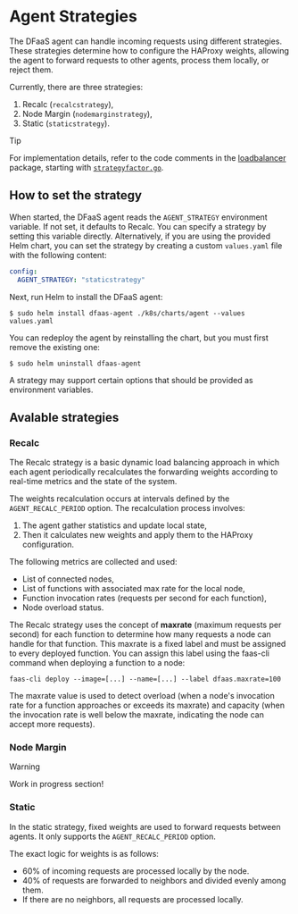 # Agent Strategies

The DFaaS agent can handle incoming requests using different strategies. These
strategies determine how to configure the HAProxy weights, allowing the agent to
forward requests to other agents, process them locally, or reject them.

Currently, there are three strategies:

1. Recalc (`recalcstrategy`),
2. Node Margin (`nodemarginstrategy`),
3. Static (`staticstrategy`).

> [!TIP]
> For implementation details, refer to the code comments in the
> [loadbalancer](../dfaasagent/agent/loadbalancer) package, starting with
> [`strategyfactor.go`](../dfaasagent/agent/loadbalancer/strategyfactor.go).

## How to set the strategy

When started, the DFaaS agent reads the `AGENT_STRATEGY` environment variable.
If not set, it defaults to Recalc. You can specify a strategy by setting this
variable directly. Alternatively, if you are using the provided Helm chart, you
can set the strategy by creating a custom `values.yaml` file with the following
content:

```yaml
config:
  AGENT_STRATEGY: "staticstrategy"
```

Next, run Helm to install the DFaaS agent:

```console
$ sudo helm install dfaas-agent ./k8s/charts/agent --values values.yaml
```

You can redeploy the agent by reinstalling the chart, but you must first remove
the existing one:

```console
$ sudo helm uninstall dfaas-agent
```

A strategy may support certain options that should be provided as environment
variables.

## Avalable strategies

### Recalc

The Recalc strategy is a basic dynamic load balancing approach in which each
agent periodically recalculates the forwarding weights according to real-time
metrics and the state of the system.

The weights recalculation occurs at intervals defined by the
`AGENT_RECALC_PERIOD` option. The recalculation process involves:

1. The agent gather statistics and update local state,
2. Then it calculates new weights and apply them to the HAProxy configuration.

The following metrics are collected and used:

* List of connected nodes,
* List of functions with associated max rate for the local node,
* Function invocation rates (requests per second for each function),
* Node overload status.

The Recalc strategy uses the concept of **maxrate** (maximum requests per
second) for each function to determine how many requests a node can handle for
that function. This maxrate is a fixed label and must be assigned to every
deployed function. You can assign this label using the faas-cli command when
deploying a function to a node:

```console
faas-cli deploy --image=[...] --name=[...] --label dfaas.maxrate=100
```

The maxrate value is used to detect overload (when a node's invocation rate for
a function approaches or exceeds its maxrate) and capacity (when the invocation
rate is well below the maxrate, indicating the node can accept more requests).

### Node Margin

> [!WARNING]
> Work in progress section!

### Static

In the static strategy, fixed weights are used to forward requests between
agents. It only supports the `AGENT_RECALC_PERIOD` option.

The exact logic for weights is as follows:

* 60% of incoming requests are processed locally by the node.
* 40% of requests are forwarded to neighbors and divided evenly among them.
* If there are no neighbors, all requests are processed locally.
